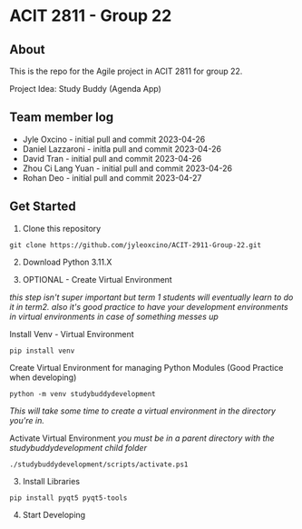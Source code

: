 # ACIT 2811 - Group 22

## About

This is the repo for the Agile project in ACIT 2811 for group 22.

Project Idea: Study Buddy (Agenda App)

## Team member log

- Jyle Oxcino - initial pull and commit 2023-04-26
- Daniel Lazzaroni - initla pull and commit 2023-04-26
- David Tran - initial pull and commit 2023-04-26
- Zhou Ci Lang Yuan - initial pull and commit 2023-04-26
- Rohan Deo - initial pull and commit 2023-04-27
## Get Started

1. Clone this repository

```
git clone https://github.com/jyleoxcino/ACIT-2911-Group-22.git
```

2. Download Python 3.11.X

3. OPTIONAL - Create Virtual Environment

_this step isn't super important but term 1 students will eventually learn to do it in term2. also it's good practice to have your development environments in virtual environments in case of something messes up_

Install Venv - Virtual Environment

```
pip install venv
```

Create Virtual Environment for managing Python Modules (Good Practice when developing)

```
python -m venv studybuddydevelopment
```

_This will take some time to create a virtual environment in the directory you're in._

Activate Virtual Environment
_you must be in a parent directory with the studybuddydevelopment child folder_

```
./studybuddydevelopment/scripts/activate.ps1
```

3. Install Libraries

```
pip install pyqt5 pyqt5-tools
```

4. Start Developing
